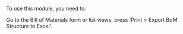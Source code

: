 To use this module, you need to:

Go to the Bill of Materials form or list views, press 'Print \> Export
BoM Structure to Excel'.
